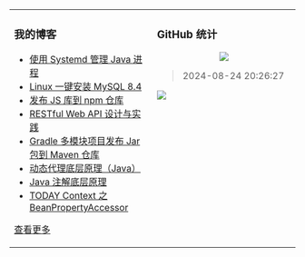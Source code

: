 <table align="center"><tr>
<td valign="top" width="50%">

### 我的博客
- [使用 Systemd 管理 Java 进程](https://taketoday.cn/articles/using-systemd-to-manage-Java-processes)
- [Linux 一键安装 MySQL 8.4](https://taketoday.cn/articles/install-linux-mysql-8.4-in-one-click)
- [发布 JS 库到 npm 仓库](https://taketoday.cn/articles/publish-packages-to-npmjs)
- [RESTful Web API 设计与实践](https://taketoday.cn/articles/restful-web-api-design-and-practice)
- [Gradle 多模块项目发布 Jar 包到 Maven 仓库](https://taketoday.cn/articles/gradle-multi-module-projects-publish-packages-to-maven)
- [动态代理底层原理（Java）](https://taketoday.cn/articles/java-dynamic-proxy-underlying-principles)
- [Java 注解底层原理](https://taketoday.cn/articles/the-underlying-principles-of-java-annotations)
- [TODAY Context 之 BeanPropertyAccessor](https://taketoday.cn/articles/1616819014712)

[查看更多](https://taketoday.cn)

</td>
<td valign="top" width="50%">

### GitHub 统计
<p align="center">
  <img src="https://github-readme-stats.vercel.app/api?username=TAKETODAY"/>
</p>

> 2024-08-24 20:26:27
    
<a title="Hits" target="_blank" href="https://github.com/TAKETODAY/TAKETODAY">
    <img src="https://hits.b3log.org/TAKETODAY/TAKETODAY.svg">
</a>

</td>
</tr></table>
